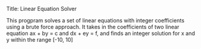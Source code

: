 Title: Linear Equation Solver

This progpram solves a set of linear equations with integer coefficients using a brute force approach. It takes in the coefficients of two linear equation ax + by = c and dx + ey = f, and finds an integer solution for x and y within the range [-10, 10]




